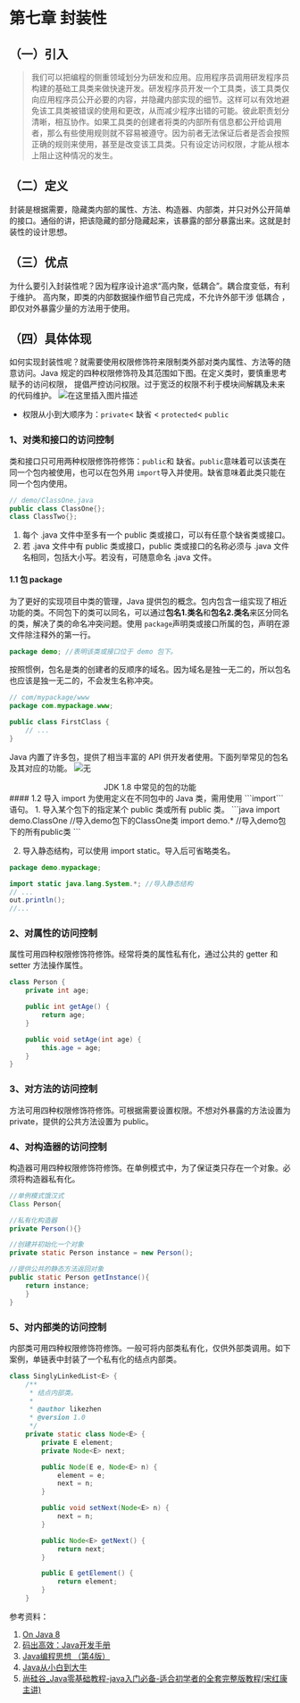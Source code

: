 # 第七章 封装性

## （一）引入
>我们可以把编程的侧重领域划分为研发和应用。应用程序员调用研发程序员构建的基础工具类来做快速开发。研发程序员开发一个工具类，该工具类仅向应用程序员公开必要的内容，并隐藏内部实现的细节。这样可以有效地避免该工具类被错误的使用和更改，从而减少程序出错的可能。彼此职责划分清晰，相互协作。如果工具类的创建者将类的内部所有信息都公开给调用者，那么有些使用规则就不容易被遵守。因为前者无法保证后者是否会按照正确的规则来使用，甚至是改变该工具类。只有设定访问权限，才能从根本上阻止这种情况的发生。

## （二）定义
封装是根据需要，隐藏类内部的属性、方法、构造器、内部类，并只对外公开简单的接口。通俗的讲，把该隐藏的部分隐藏起来，该暴露的部分暴露出来。这就是封装性的设计思想。
## （三）优点
为什么要引入封装性呢？因为程序设计追求“高内聚，低耦合”。耦合度变低，有利于维护。
高内聚，即类的内部数据操作细节自己完成，不允许外部干涉
低耦合 ，即仅对外暴露少量的方法用于使用。

## （四）具体体现
如何实现封装性呢？就需要使用权限修饰符来限制类外部对类内属性、方法等的随意访问。Java 规定的四种权限修饰符及其范围如下图。在定义类时，要慎重思考赋予的访问权限， 提倡严控访问权限。过于宽泛的权限不利于模块间解耦及未来的代码维护。
![在这里插入图片描述](E:\BaiduNetdiskDownload\Typora\Java\7.封装性.assets\202103092248558.png#pic_center)

- 权限从小到大顺序为：```private```<  缺省 < ```protected```< ```public```
### 1、对类和接口的访问控制
类和接口只可用两种权限修饰符修饰：```public```和 缺省。```public```意味着可以该类在同一个包内被使用，也可以在包外用 ```import```导入并使用。缺省意味着此类只能在同一个包内使用。
```java
// demo/ClassOne.java
public class ClassOne{}; 
class ClassTwo{};
```
1. 每个 .java 文件中至多有一个 public 类或接口，可以有任意个缺省类或接口。
2. 若 .java 文件中有 public 类或接口，public 类或接口的名称必须与 .java 文件名相同，包括大小写。若没有，可随意命名 .java 文件。
#### 1.1 包 package
为了更好的实现项目中类的管理，Java 提供包的概念。包内包含一组实现了相近功能的类。不同包下的类可以同名，可以通过**包名1.类名**和**包名2.类名**来区分同名的类，解决了类的命名冲突问题。使用 ```package```声明类或接口所属的包，声明在源文件除注释外的第一行。
```java
package demo; //表明该类或接口位于 demo 包下。
```
按照惯例，包名是类的创建者的反顺序的域名。因为域名是独一无二的，所以包名也应该是独一无二的，不会发生名称冲突。
```java
// com/mypackage/www
package com.mypackage.www;

public class FirstClass {
    // ...
}
```
Java 内置了许多包，提供了相当丰富的 API 供开发者使用。下面列举常见的包名及其对应的功能。
![无](E:\BaiduNetdiskDownload\Typora\Java\7.封装性.assets\watermark,type_ZmFuZ3poZW5naGVpdGk,shadow_10,text_aHR0cHM6Ly9ibG9nLmNzZG4ubmV0L20wXzUzNzg0MTUx,size_16,color_FFFFFF,t_70#pic_center.png)

<center>JDK 1.8 中常见的包的功能</center>
#### 1.2 导入 import
为使用定义在不同包中的 Java 类，需用使用 ```import```语句。
1. 导入某个包下的指定某个 public 类或所有 public 类。
```java
import demo.ClassOne //导入demo包下的ClassOne类
import demo.* //导入demo包下的所有public类
```

2. 导入静态结构，可以使用 import static。导入后可省略类名。
```java
package demo.mypackage;

import static java.lang.System.*; //导入静态结构
// ...
out.println();
//...
```
### 2、对属性的访问控制
属性可用四种权限修饰符修饰。经常将类的属性私有化，通过公共的 getter 和 setter 方法操作属性。
```java
class Person {
    private int age;

    public int getAge() {
        return age;
    }

    public void setAge(int age) {
        this.age = age;
    }
}
```
### 3、对方法的访问控制
方法可用四种权限修饰符修饰。可根据需要设置权限。不想对外暴露的方法设置为 private，提供的公共方法设置为 public。
### 4、对构造器的访问控制
构造器可用四种权限修饰符修饰。在单例模式中，为了保证类只存在一个对象。必须将构造器私有化。
```java
//单例模式饿汉式
Class Person{

//私有化构造器
private Person(){}

//创建并初始化一个对象
private static Person instance = new Person();

//提供公共的静态方法返回对象
public static Person getInstance(){
	return instance;
	}
}
```
### 5、对内部类的访问控制
内部类可用四种权限修饰符修饰。一般可将内部类私有化，仅供外部类调用。如下案例，单链表中封装了一个私有化的结点内部类。
```java
class SinglyLinkedList<E> {
    /**
     * 结点内部类。
     *
     * @author likezhen
     * @version 1.0
     */
    private static class Node<E> {
        private E element;
        private Node<E> next;

        public Node(E e, Node<E> n) {
            element = e;
            next = n;
        }

        public void setNext(Node<E> n) {
            next = n;
        }

        public Node<E> getNext() {
            return next;
        }

        public E getElement() {
            return element;
        }
    }
```


参考资料：

1. [On Java 8](https://book.douban.com/subject/30217317/)
2. [码出高效：Java开发手册](https://book.douban.com/subject/30333948/)
3. [Java编程思想 （第4版）](https://book.douban.com/subject/2130190/)
4. [Java从小白到大牛](https://www.ituring.com.cn/book/2480/)
5. [尚硅谷_Java零基础教程-java入门必备-适合初学者的全套完整版教程(宋红康主讲)](https://www.bilibili.com/video/BV1Kb411W75N?p=180)